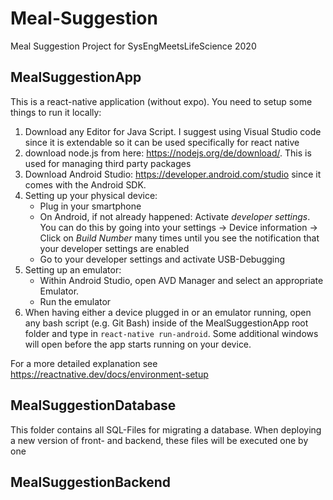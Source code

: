 # Meal-Suggestion
Meal Suggestion Project for SysEngMeetsLifeScience 2020


## MealSuggestionApp
This is a react-native application (without expo). You need to setup some things to run it locally:
1. Download any Editor for Java Script. I suggest using Visual Studio code since it is extendable so it can be used specifically for react native
2. download node.js from here: https://nodejs.org/de/download/. This is used for managing third party packages
3. Download Android Studio: https://developer.android.com/studio since it comes with the Android SDK.
4. Setting up your physical device:
	- Plug in your smartphone
	- On Android, if not already happened: Activate _developer settings_. You can do this by going into your settings -> Device information -> Click on _Build Number_ many times until you see the notification that your developer settings are enabled
	- Go to your developer settings and activate USB-Debugging
5. Setting up an emulator:
	- Within Android Studio, open AVD Manager and select an appropriate Emulator.
	- Run the emulator
6. When having either a device plugged in or an emulator running, open any bash script (e.g. Git Bash) inside of the MealSuggestionApp root folder and type in `react-native run-android`. Some additional windows will open before the app starts running on your device.

For a more detailed explanation see https://reactnative.dev/docs/environment-setup 

## MealSuggestionDatabase
This folder contains all SQL-Files for migrating a database. When deploying a new version of front- and backend, these files will be executed one by one

## MealSuggestionBackend